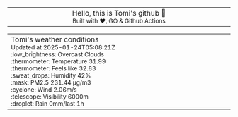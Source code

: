 
<div align="center">
<table>
<tbody>
<td align="center">
<img width="2000" height="0"><br>
Hello, this is Tomi's github 👋<br>
<sup>Built with ❤️, GO & Github Actions</sup><br>
<img width="2000" height="0">
</td>
</tbody>
</table>
</div>
<table>
<tbody>
<td align="left">
<img width="2000" height="0"><br>
Tomi's weather conditions<br>
<sup>Updated at 2025-01-24T05:08:21Z</sup><br>
<sup>:low_brightness: Overcast Clouds</sup><br>
<sup>:thermometer: Temperature 31.99 </sup><br>
<sup>:thermometer: Feels like 32.63</sup><br>
<sup>:sweat_drops: Humidity 42%</sup><br>
<sup>:mask: PM2.5 231.44 μg/m3</sup><br>
<sup>:cyclone: Wind 2.06m/s </sup><br>
<sup>:telescope: Visibility 6000m </sup><br>
<sup>:droplet: Rain 0mm/last 1h </sup><br>
<img width="2000" height="0">
</td>
<td align="left">
<img width="2000" height="0"><br>
<br>
<img width="2000" height="0">
</td>
</tbody>
</table>
</div>
    